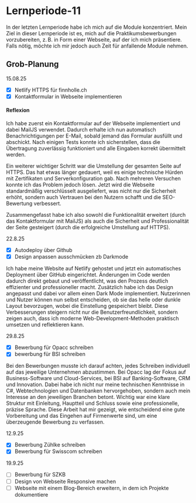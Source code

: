 # Lernperiode-11


In der letzten Lernperiode habe ich mich auf die Module konzentriert. Mein Ziel in dieser Lernperiode ist es, mich auf die Praktikumsbewerbungen vorzubereiten, z. B. in Form einer Webseite, auf der ich mich präsentiere. Falls nötig, möchte ich mir jedoch auch Zeit für anfallende Module nehmen.

## Grob-Planung

15.08.25
- [x] Netlify HTTPS für finnholle.ch
- [x] Kontaktformular in Webseite implementieren

#### Reflexion
Ich habe zuerst ein Kontaktformular auf der Webseite implementiert und dabei MailJS verwendet. Dadurch erhalte ich nun automatisch Benachrichtigungen per E-Mail, sobald jemand das Formular ausfüllt und abschickt. Nach einigen Tests konnte ich sicherstellen, dass die Übertragung zuverlässig funktioniert und alle Eingaben korrekt übermittelt werden.

Ein weiterer wichtiger Schritt war die Umstellung der gesamten Seite auf HTTPS. Das hat etwas länger gedauert, weil es einige technische Hürden mit Zertifikaten und Serverkonfiguration gab. Nach mehreren Versuchen konnte ich das Problem jedoch lösen. Jetzt wird die Webseite standardmäßig verschlüsselt ausgeliefert, was nicht nur die Sicherheit erhöht, sondern auch Vertrauen bei den Nutzern schafft und die SEO-Bewertung verbessert.

Zusammengefasst habe ich also sowohl die Funktionalität erweitert (durch das Kontaktformular mit MailJS) als auch die Sicherheit und Professionalität der Seite gesteigert (durch die erfolgreiche Umstellung auf HTTPS).

22.8.25
- [x] Autodeploy über Github
- [x] Design anpassen ausschmücken zb Darkmode

Ich habe meine Website auf Netlify gehostet und jetzt ein automatisches Deployment über GitHub eingerichtet. Änderungen im Code werden dadurch direkt gebaut und veröffentlicht, was den Prozess deutlich effizienter und professioneller macht. Zusätzlich habe ich das Design angepasst und dabei vor allem einen Dark Mode implementiert. Nutzerinnen und Nutzer können nun selbst entscheiden, ob sie das helle oder dunkle Layout bevorzugen, wobei die Einstellung gespeichert bleibt. Diese Verbesserungen steigern nicht nur die Benutzerfreundlichkeit, sondern zeigen auch, dass ich moderne Web-Development-Methoden praktisch umsetzen und reflektieren kann.

29.8.25
- [x] Bewerbung für Opacc schreiben
- [x] bewerbung für BSI schreiben

Bei den Bewerbungen musste ich darauf achten, jedes Schreiben individuell auf das jeweilige Unternehmen abzustimmen. Bei Opacc lag der Fokus auf Business-Software und Cloud-Services, bei BSI auf Banking-Software, CRM und Innovation. Dabei habe ich nicht nur meine technischen Kenntnisse in C#, Webtechnologien und Datenbanken hervorgehoben, sondern auch mein Interesse an den jeweiligen Branchen betont. Wichtig war eine klare Struktur mit Einleitung, Hauptteil und Schluss sowie eine professionelle, präzise Sprache. Diese Arbeit hat mir gezeigt, wie entscheidend eine gute Vorbereitung und das Eingehen auf Firmenwerte sind, um eine überzeugende Bewerbung zu verfassen.


12.9.25
- [x] Bewerbung Zühlke schreiben
- [x] Bewerbung für Swisscom schreiben

19.9.25
- [ ] Bewerbung für SZKB
- [ ] Design von Webseite Responsive machen
- [ ] Webseite mit einem Blog-Bereich erweitern, in dem ich Projekte dokumentiere
